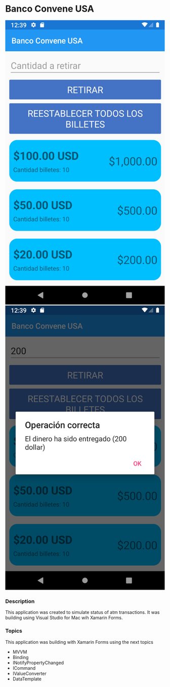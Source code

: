 # Banco Convene USA

![Screenshoot 1](Screenshots/Screenshot_1610995155.png)
![Screenshoot 2](Screenshots/Screenshot_1610995172.png)

### Description
This application was created to simulate status of atm transactions. It was building using Visual Studio for Mac wih Xamarin Forms.

### Topics
This application was building with Xamarin Forms using the next topics
* MVVM
* Binding
* INotifyPropertyChanged
* ICommand
* IValueConverter
* DataTemplate
